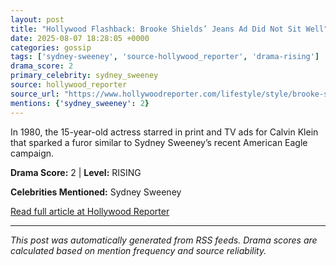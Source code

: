 ```yaml
---
layout: post
title: "Hollywood Flashback: Brooke Shields’ Jeans Ad Did Not Sit Well"
date: 2025-08-07 18:28:05 +0000
categories: gossip
tags: ['sydney-sweeney', 'source-hollywood_reporter', 'drama-rising']
drama_score: 2
primary_celebrity: sydney_sweeney
source: hollywood_reporter
source_url: "https://www.hollywoodreporter.com/lifestyle/style/brooke-shields-jeans-ad-1236337779/"
mentions: {'sydney_sweeney': 2}
---
```


In 1980, the 15-year-old actress starred in print and TV ads for Calvin Klein that sparked a furor similar to Sydney Sweeney’s recent American Eagle campaign.

**Drama Score:** 2 | **Level:** RISING

**Celebrities Mentioned:** Sydney Sweeney

[Read full article at Hollywood Reporter](https://www.hollywoodreporter.com/lifestyle/style/brooke-shields-jeans-ad-1236337779/)

---
*This post was automatically generated from RSS feeds. Drama scores are calculated based on mention frequency and source reliability.*
